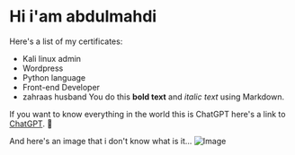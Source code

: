 # Hi i'am abdulmahdi

Here's a list of my certificates:
- Kali linux admin
- Wordpress
- Python language
- Front-end Developer
- zahraas husband
You do this **bold text** and *italic text* using Markdown.

If you want to know everything in the world this is ChatGPT here's a link to 
[ChatGPT](https://chat.openai.com/chat). 🌝

And here's an image that i don't know what is it... 
![Image](https://c4.wallpaperflare.com/wallpaper/500/442/354/outrun-vaporwave-hd-wallpaper-preview.jpg)
